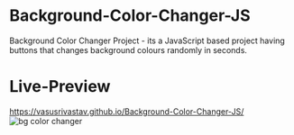 # Background-Color-Changer-JS
Background Color Changer Project - its a JavaScript based project having buttons that changes background colours randomly in seconds.
# Live-Preview
https://vasusrivastav.github.io/Background-Color-Changer-JS/
![bg color changer](https://github.com/VasuSrivastav/Background-Color-Changer-JS/assets/115205203/64c890cc-5aba-4679-b34f-114adb10a14a)
